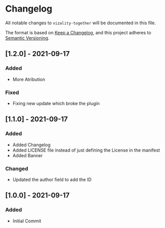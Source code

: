 # Changelog
All notable changes to `vizality-together` will be documented in this file.

The format is based on [Keep a Changelog](https://keepachangelog.com/en/1.0.0/),
and this project adheres to [Semantic Versioning](https://semver.org/spec/v2.0.0.html).

## [1.2.0] - 2021-09-17
### Added
- More Atribution
### Fixed
- Fixing new update which broke the plugin

## [1.1.0] - 2021-09-17
### Added
- Added Changelog
- Added LICENSE file instead of just defining the License in the manifest
- Added Banner
### Changed
- Updated the author field to add the ID

## [1.0.0] - 2021-09-17
### Added
- Initial Commit